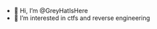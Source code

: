 - 👋 Hi, I’m @GreyHatIsHere
- 👀 I’m interested in ctfs and reverse engineering


<!---
GreyHatIsHere is a ✨ special ✨ repository because its `README.md` (this file) appears on your GitHub profile.
You can click the Preview link to take a look at your changes.
--->
